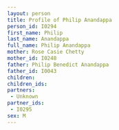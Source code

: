 ```yaml
---
layout: person
title: Profile of Philip Anandappa
person_id: I0294
first_name: Philip
last_name: Anandappa
full_name: Philip Anandappa
mother: Rose Casie Chetty
mother_id: I0248
father: Philip Benedict Anandappa
father_id: I0043
children:
children_ids:
partners:
 - Unknown
partner_ids:
 - I0295
sex: M
---
```


